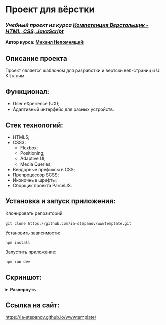 # Проект для вёрстки

### **_Учебный проект из курса [Компетенция Верстальщик - HTML, CSS, JavaScript](https://www.udemy.com/course/web-coder/)_**

**Автор курса: [Михаил Непомнящий](https://www.udemy.com/user/mikhail-nepomniashchii/)**

## Описание проекта

Проект является шаблоном для разработки и вертски веб-страниц и UI Kit к ним.

## Функционал:

- User eXperience (UX);
- Адаптивный интерфейс для разных устройств.

## Стек технологий:

- HTML5;
- CSS3:
  - Flexbox;
  - Positioning;
  - Adaptive UI;
  - Media Queries;
- Вендорные префиксы в CSS;
- Препроцессор SCSS;
- Иконочные шрифты;
- Cборщик проекта ParcelJS.

## Установка и запуск приложения:

Клонировать репозиторий:

    git clone https://github.com/ia-stepanov/wwwtemplate.git

Установить зависимости:

    npm install

Запустить приложение:

    npm run dev

## Скриншот:

<details><summary><b>Развернуть</b></summary>

[![wwwtemplate](./screenshot/wwwtemplate-main.jpg)](https://ia-stepanov.github.io/wwwtemplate/)

</details>

## Ссылка на сайт:

https://ia-stepanov.github.io/wwwtemplate/
